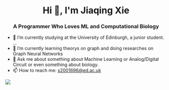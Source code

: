<h1 align="center">Hi 👋, I'm Jiaqing Xie</h1>

<h3 align="center">A Programmer Who Loves ML and Computational Biology</h3>


- 🔭 I’m currently studying at the University of Edinburgh, a junior student. ...
- 🌱 I’m currently learning theorys on graph and doing researches on Graph Neural Networks
- 💬 Ask me about something about Machine Learning or Analog/Digital Circuit or even something about biology.
- 📫 How to reach me: s2001696@ed.ac.uk

![](https://komarev.com/ghpvc/?username=JIAQING-XIE&color=green)

<!--
**JIAQING-XIE/JIAQING-XIE** is a ✨ _special_ ✨ repository because its `README.md` (this file) appears on your GitHub profile.

Here are some ideas to get you started:

- 👯 I’m looking to collaborate on ...
- 🤔 I’m looking for help with ...


- 😄 Pronouns: ...
- ⚡ Fun fact: ...
-->
